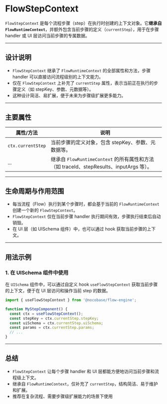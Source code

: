 # FlowStepContext

`FlowStepContext` 是每个流程步骤（step）在执行时创建的上下文对象。它**继承自 `FlowRuntimeContext`**，并额外包含当前步骤的定义（`currentStep`），用于在步骤 handler 或 UI 层访问当前步骤的专属数据。

---

## 设计说明

- `FlowStepContext` 继承了 `FlowRuntimeContext` 的全部属性和方法，步骤 handler 可以直接访问流程级别的上下文能力。
- 仅在 `FlowStepContext` 上补充了 `currentStep` 属性，表示当前正在执行的步骤定义（如 stepKey、参数、元数据等）。
- 这种设计简洁、易扩展，便于未来为步骤级扩展更多能力。

---

## 主要属性

| 属性/方法         | 说明                                                                                  |
|------------------|---------------------------------------------------------------------------------------|
| `ctx.currentStep`| 当前步骤的定义对象，包含 stepKey、参数、元数据等。                                      |
| ...              | 继承自 `FlowRuntimeContext` 的所有属性和方法（如 traceId、stepResults、inputArgs 等）。 |

---

## 生命周期与作用范围

- 每当流程（Flow）执行到某个步骤时，都会基于当前的 `FlowRuntimeContext` 创建一个新的 `FlowStepContext`。
- `FlowStepContext` 仅在当前步骤 handler 执行期间有效，步骤执行结束后自动销毁。
- 在 UI 层（如 UISchema 组件）中，也可以通过 hook 获取当前步骤的上下文。

---

## 用法示例

### 1. 在 UISchema 组件中使用

在 `UISchema` 组件中，可以通过自定义 hook `useFlowStepContext` 获取当前步骤的上下文，便于在 UI 层访问和操作当前 step 的数据。

```ts
import { useFlowStepContext } from '@nocobase/flow-engine';

function MyStepComponent() {
  const ctx = useFlowStepContext();
  const stepKey = ctx.currentStep.stepKey;
  const uiSchema = ctx.currentStep.uiSchema;
  const params = ctx.currentStep.params;
  // ...
}
```

---

## 总结

- `FlowStepContext` 让每个步骤 handler 和 UI 层都能方便地访问当前步骤和流程级上下文。
- 继承自 `FlowRuntimeContext`，仅补充了 `currentStep`，结构简洁、易于维护和扩展。
- 推荐在复杂流程、需要步骤级扩展能力的场景下使用
